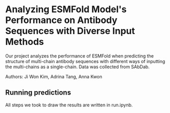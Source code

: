 # Analyzing ESMFold Model's Performance on Antibody Sequences with Diverse Input Methods

Our project analyzes the performance of ESMFold when predicting the structure of multi-chain antibody sequences with different ways of inputting the multi-chains as a single-chain. Data was collected from SAbDab. 

Authors: Ji Won Kim, Adrina Tang, Anna Kwon

## Running predictions

All steps we took to draw the results are written in run.ipynb. 